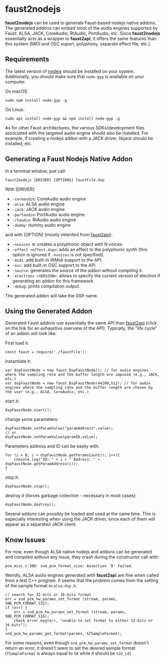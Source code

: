 # faust2nodejs

**faust2nodejs** can be used to generate Faust-based nodejs native addons. The  generated addons can embed most of the audio engines supported by Faust: ALSA, JACK, CoreAudio, RtAudio, PortAudio, etc. Since **faust2nodejs** essentially acts as a wrapper to **faust2api**, it offers the same features than this system (MIDI and OSC suport, polyphony, separate effect file, etc.).

## Requirements

The latest version of [nodejs](https://nodejs.org) should be installed on your system. Additionally, you should make sure that `node-gyp` is available on your computer. 

On macOS:

```
sudo npm install node-gyp -g
```

On Linux:

```
sudo apt install node-gyp && npm install node-gyp -g
```

As for other Faust architectures, the various SDKs/development files associated with the targeted audio engine should also be installed. For example, if creating a nodejs addon with a JACK driver, libjack should be installed, etc.

## Generating a Faust Nodejs Native Addon

In a terminal window, just call:

```
faust2nodejs [DRIVER] [OPTIONS] faustFile.dsp
```

With [DRIVER]:

* `-coreaudio`: CoreAudio audio engine
* `-alsa`: ALSA audio engine
* `-jack`: JACK audio engine
* `-portaudio`: PortAudio audio engine
* `-rtaudio`: RtAudio audio engine
* `-dummy`: dummy audio engine

and with [OPTION] (mostly inherited from [faust2api](https://ccrma.stanford.edu/~rmichon/faust2api/)):

* `-nvoices N`: creates a polyphonic object with N voices.
* `-effect <effect.dsp>`: adds an effect to the polyphonic synth (this option 
  is ignored if `-nvoices` is not specified).
* `-midi`: add built-in RtMidi support to the API.
* `-osc`: add built-in OSC support to the API.
* `-source`: generates the source of the addon without compiling it.
* `-electronv <VERSION>`: allows to specify the current version of electron if
generating an addon for this framework.
* `-debug`: prints compilation output.

The generated addon will take the DSP name.

## Using the Generated Addon

Generated Faust addons use essentially the same API than [faust2api](https://ccrma.stanford.edu/~rmichon/faust2api/) (click on the link for an exhaustive overview of the API). Typically, the "life cycle" of an addon will look like:

First load it:

```
const faust = require('./faustFile');
```

instantiate it:

```
var dspFaustNode = new faust.DspFaustNode(); // for audio engines where the sampling rate and the buffer length are imposed (e.g., JACK, etc.) 
var dspFaustNode = new faust.DspFaustNode(44100,512); // for audio engines where the sampling rate and the buffer length are chosen by the user (e.g., ALSA, CoreAudio, etc.)
```

start it:

```
dspFaustNode.start();
```

change some parameters:

```
dspFaustNode.setParamValue("paramAddress",value);
// or
dspFaustNode.setParamValue(paramID,value);
```

Parameters address and ID can be easily with:

```
for (i = 0; i < dspFaustNode.getParamsCount(); i++){
    console.log("ID: " + i + " Address: " + dspFaustNode.getParamAddress(i));
}
``` 

stop it:

```
dspFaustNode.stop();
```

destroy it (forces garbage collection - necessary in most cases):

```
dspFaustNode.destroy();
```

Several addons can possibly be loaded and used at the same time. This is especially interesting when using the JACK driver, since each of them will appear as a separated JACK client.   

## Know Issues

For now, even though ALSA native nodejs and addons can be generated and compiled without any issue, they crash during the constructor call with:

```
pcm_misc.c:380: snd_pcm_format_size: Assertion `0' failed.
```

Weirdly, ALSA audio engines generated with **faust2api** are fine when called from a test C++ program. It seems that the problem comes from the setting of the sample format in `alsa-dsp.h`:

```
// search for 32-bits or 16-bits format
err = snd_pcm_hw_params_set_format (stream, params, SND_PCM_FORMAT_S32);
if (err) {
    err = snd_pcm_hw_params_set_format (stream, params, SND_PCM_FORMAT_S16);
    check_error_msg(err, "unable to set format to either 32-bits or 16-bits");
}
snd_pcm_hw_params_get_format(params, &fSampleFormat);
```

For some reasons, even though `snd_pcm_hw_params_set_format` doesn't return an error, it doesn't seem to set the desired sample format (`fSampleFormat` is always equal to `S8` while it should be `S32_LE`).
